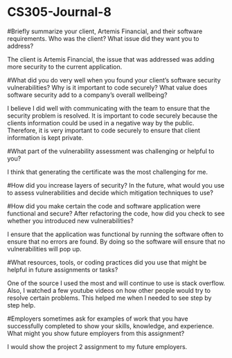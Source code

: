 # CS305-Journal-8

#Briefly summarize your client, Artemis Financial, and their software requirements. Who was the client? What issue did they want you to address? 

The client is Artemis Financial, the issue that was addressed was adding more security to the current application. 

#What did you do very well when you found your client’s software security vulnerabilities? Why is it important to code securely? What value does software security add to a company’s overall wellbeing?

I believe I did well with communicating with the team to ensure that the security problem is resolved. It is important to code securely because the clients information could be used in a negative way by the public. Therefore, it is very important to code securely to ensure that client information is kept private. 

#What part of the vulnerability assessment was challenging or helpful to you?

I think that generating the certificate was the most challenging for me. 

#How did you increase layers of security? In the future, what would you use to assess vulnerabilities and decide which mitigation techniques to use?


#How did you make certain the code and software application were functional and secure? After refactoring the code, how did you check to see whether you introduced new vulnerabilities?

I ensure that the application was functional by running the software often to ensure that no errors are found. By doing so the software will ensure that no vulnerabilities will pop up. 

#What resources, tools, or coding practices did you use that might be helpful in future assignments or tasks?

One of the source I used the most and will continue to use is stack overflow. Also, I watched a few youtube videos on how other people would try to resolve certain problems. This helped me when I needed to see step by step help. 

#Employers sometimes ask for examples of work that you have successfully completed to show your skills, knowledge, and experience. What might you show future employers from this assignment?

I would show the project 2 assignment to my future employers. 
